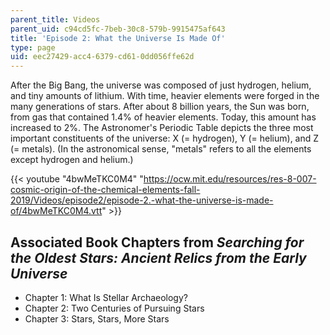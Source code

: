```yaml
---
parent_title: Videos
parent_uid: c94cd5fc-7beb-30c8-579b-9915475af643
title: 'Episode 2: What the Universe Is Made Of'
type: page
uid: eec27429-acc4-6379-cd61-0dd056ffe62d
---
```


After the Big Bang, the universe was composed of just hydrogen, helium, and tiny amounts of lithium. With time, heavier elements were forged in the many generations of stars. After about 8 billion years, the Sun was born, from gas that contained 1.4% of heavier elements. Today, this amount has increased to 2%. The Astronomer's Periodic Table depicts the three most important constituents of the universe: X (= hydrogen), Y (= helium), and Z (= metals). (In the astronomical sense, "metals" refers to all the elements except hydrogen and helium.) 

{{< youtube "4bwMeTKC0M4" "https://ocw.mit.edu/resources/res-8-007-cosmic-origin-of-the-chemical-elements-fall-2019/Videos/episode2/episode-2.-what-the-universe-is-made-of/4bwMeTKC0M4.vtt" >}}

Associated Book Chapters from _Searching for the Oldest Stars: Ancient Relics from the Early Universe_
------------------------------------------------------------------------------------------------------

*   Chapter 1: What Is Stellar Archaeology?
*   Chapter 2: Two Centuries of Pursuing Stars
*   Chapter 3: Stars, Stars, More Stars